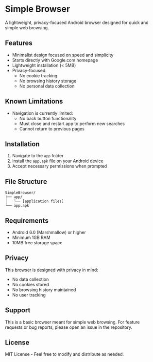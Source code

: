 # Simple Browser

A lightweight, privacy-focused Android browser designed for quick and simple web browsing.

## Features

- Minimalist design focused on speed and simplicity
- Starts directly with Google.com homepage
- Lightweight installation (< 5MB)
- Privacy-focused:
  - No cookie tracking
  - No browsing history storage
  - No personal data collection

## Known Limitations

- Navigation is currently limited:
  - No back button functionality
  - Must close and restart app to perform new searches
  - Cannot return to previous pages

## Installation

1. Navigate to the `app` folder
2. Install the `app.apk` file on your Android device
3. Accept necessary permissions when prompted

## File Structure

```
SimpleBrowser/
├── app/
│   └── [application files]
└── app.apk
```

## Requirements

- Android 6.0 (Marshmallow) or higher
- Minimum 1GB RAM
- 10MB free storage space

## Privacy

This browser is designed with privacy in mind:
- No data collection
- No cookies stored
- No browsing history maintained
- No user tracking

## Support

This is a basic browser meant for simple web browsing. For feature requests or bug reports, please open an issue in the repository.

## License

MIT License - Feel free to modify and distribute as needed.
